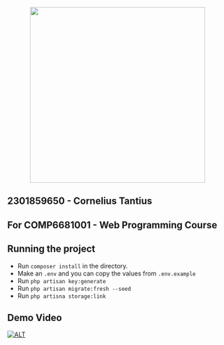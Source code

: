 <p align="center"><a href="https://laravel.com" target="_blank"><img src="https://raw.githubusercontent.com/laravel/art/master/logo-lockup/5%20SVG/2%20CMYK/1%20Full%20Color/laravel-logolockup-cmyk-red.svg" width="400"></a></p>

## 2301859650 - Cornelius Tantius
## For COMP6681001 - Web Programming Course

## Running the project
- Run `composer install` in the directory.
- Make an `.env` and you can copy the values from `.env.example`
- Run `php artisan key:generate`
- Run `php artisan migrate:fresh --seed`
- Run `php artisna storage:link`

## Demo Video
[![ALT](https://img.youtube.com/vi/VRkcJo35WK8/0.jpg)](https://www.youtube.com/watch?v=VRkcJo35WK8)